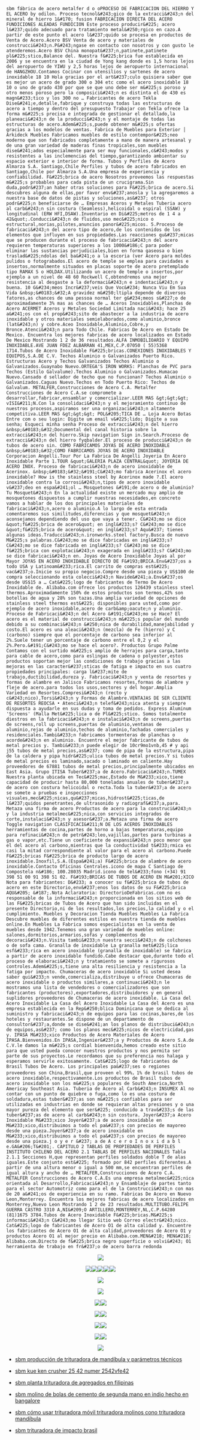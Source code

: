 
```
sbm fábrica de acero metalfer d o oPROCESO DE FABRICACION DEL HIERRO Y EL ACERO by odilon. Proceso tecnol&#243;gico de la extracci&#243;n del mineral de hierro 1&#170; fusion FABRICACION DIRECTA DEL ACERO FUNDICIONES ALEADAS FUNDICION Este proceso producir&#225; acero l&#237;quido adecuado para tratamiento metal&#250;rgico en cazo.A partir de este punto el acero l&#237;quido se procesa en productos de Venta de Acero.Acero BSV Venta de acero y materiales de construcci&#243;n.P&#243;ngase en contacto con nosotros y con gusto le atenderemos.Acero BSV China monopat&#237;n,patinete,patinete pl&#225;stico,Balance del. Nuestra f&#225;brica fue establecida en 2006 y se encuentra en la ciudad de Yong kang donde es 1,5 horas lejos del aeropuerto de YIWU y 2,5 horas lejos de aeropuerto internacional de HANGZHOU.Contamos Cocinar con utensilios y sartenes de acero inoxidable 18 10 Hola gracias por el art&#237;culo quisiera saber que es mejor un acero de grado 300 o 304 etc como el acero inoxidable 18 10 o uno de grado 430 por que se que uno debe ser m&#225;s poroso y otro menos poroso pero la composici&#243;n es distinta el de 430 es magn&#233;tico y los 300 no … Fabricantes de acero Tekla Dise&#241;e,detalle,fabrique y construya todas las estructuras de acero a tiempo y dentro del presupuesto Trabajar con Tekla ofrece la forma m&#225;s precisa e integrada de gestionar el detallado,la planeaci&#243;n de la producci&#243;n y el montaje de todas las estructuras de acero.Adem&#225;s,puede obtener m&#225;s ofertas gracias a los modelos de ventas. Fabrica de Muebles para Exterior │ Arkideck Muebles Fabricamos muebles de estilo contempor&#225;neo moderno que son fabricados completamente a mano de manera artesanal y de una gran variedad de maderas finas tropicales,son muebles dise&#241;ados especialmente para ser muy funcionales,c&#243;modos y resistentes a las inclemencias del tiempo,garantizando ambientar su espacio exterior e interior de forma. Tubos y Perfiles de Acero Almarza S.A. Santiago,Chile Perfiles y tubos de acero fabricados en Santiago,Chile por Almarza S.A.Una empresa de experiencia y confiabilidad. F&#225;brica de acero Nosotros proveemos las respuestas m&#225;s probables para cada pista de un crucigrama.Sin duda,podr&#237;an haber otras soluciones para F&#225;brica de acero.Si descubres alguna de ellas,por favor env&#237;anosla y la agregaremos a nuestra base de datos de pistas y soluciones,as&#237; otros podr&#225;n beneficiarse de … Empresas Aceros y Metales Tuberia acero al carb&#243;n sin costura (Seamless),helicoidal o espiral (SSAW) y longitudinal (ERW HFI,DSAW).Inventario en Di&#225;metros de 1 4 a 42&quot;.Conducci&#243;n de fluidos,uso mec&#225;nico o estructural,norias,pilotes,anuncios panor&#225;micos. 5.Proceso de fabricaci&#243;n del acero tipo de acero,de los contenidos de los elementos que influyen en sus propiedades.Las reacciones qu&#237;micas que se producen durante el proceso de fabricaci&#243;n del acero requieren temperaturas superiores a los 1000&#186;C para poder eliminar las sustancias perjudiciales,bien en forma gaseosa o bien traslad&#225;ndolas del ba&#241;o a la escoria (ver Acero para moldes pulidos o fotograbados.El acero de temple se emplea para cavidades e insertos,normalmente situados en placas soporte de acero pretemplado tipo RAMAX S o HOLDAX.Utilizando un acero de temple o insertos,por ejemplo a un nivel de 48 60 Rockwell C,obtendremos una mejor resistencia al desgaste a la deformaci&#243;n e indentaci&#243;n y buena. 10 G&#234;meos Incr&#237;veis Que Voc&#234; Nunca Viu Em Sua Vida &nbsp;&#0183;&#32;A gravidez m&#250;ltipla depende de diversos fatores,as chances de uma pessoa normal ter g&#234;meos s&#227;o de aproximadamente 3% mas as chances de … Aceros Inoxidables,Planchas de Acero ACERMET Aceros y Metales Sociedad Limitada naci&#243; hace 25 a&#241;os con el prop&#243;sito de abastecer a la industria de acero inoxidable y otros materiales semielaborados,como aluminio,bronce (lat&#243;n) y cobre.Aceo Inoxidable,Aluminio,Cobre,y Bronce.Atenci&#243;n para Todo Chile. Fabricas De Acero en Estado De Mexico. Encuentra los mejores fabricas de acero localizados en Estado De Mexico Mostrando 1 2 de 36 resultados.ALFA INMOBILIOARIO Y EQUIPO INOXIDABLE.AVE JUAN FDEZ ALBARRAN 41,MEX,C.P.07050 ( 55)5368 1714.Tubos de Acero Inoxidable F&#225;bricas.CONEXIONES INOXIDABLES Y EQUIPOS,S.A.DE C.V. Techos Aluminio o Galvanizados Puerto Rico. Estructuras Acero y Techos Galvanizados Techos Aluminio o Galvanizados.Guaynabo Nuevo.ORTEGA'S IRON WORKS: Planchas de PVC para Techos (Estilo Galvalume).Techos Aluminio o Galvanizados.Humacao Nuevo.Cansado d sellador de techo que no funcionan? Techos Aluminio o Galvanizados.Caguas Nuevo.Techos en Todo Puerto Rico: Techos de Galvalum. METALFER,Construcciones de Acero C.A. Metalfer Construcciones de Acero C.A.se compromete a desarrollar,fabricar,ensamblar y comercializar.LEER MAS &gt;&gt;&gt; vISI&#211;N.Con la consolidaci&#243;n y el mejoramiento continuo de nuestros procesos,aspiramos ser una organizaci&#243;n altamente competitiva.LEER MAS &gt;&gt;&gt; POL&#205;TICA DE … Loja Acero Botas Entre com o seu login: Digite um email v&#225;lido; Digite a sua senha; Esqueci minha senha Proceso de extracci&#243;n del hierro &nbsp;&#0183;&#32;Documental del canal historia sobre la extracci&#243;n del hierro.Skip navigation Sign in.Search.Proceso de extracci&#243;n del hierro fyqbalder.El proceso de producci&#243;n de tubos de acero sin. COMO FABRICAMOS JOYAS DE ACERO INOXIDABLE &nbsp;&#0183;&#32;COMO FABRICAMOS JOYAS DE ACERO INOXIDABLE Corporacion Angelli.Tour Por La Fabrica De Angelli Joyeria En Acero Inoxidable Parte 1.TOUR &quot;GALERIA PLAZA CENTRAL&quot; JOYERIA DE ACERO INOX. Proceso de fabricaci&#243;n de acero inoxidable de Acerinox. &nbsp;&#0183;&#32;&#191;C&#243;mo fabrica Acerinox el acero inoxidable? How is the stainless steel by Acerinox made ?.El acero inoxidable contra la corrosi&#243;n,tipos de acero inoxidable v&#237;deo en espa&#241;ol … Mosquetones &#191;de acero o de aluminio? Tu Mosquet&#243;n En la actualidad existe un mercado muy amplio de mosquetones dispuestos a cumplir nuestras necesidades,en concreto vamos a hablar de los dos principales materiales de fabricaci&#243;n,acero o aluminio.A lo largo de esta entrada comentaremos sus similitudes,diferencias y que mosquet&#243;n aconsejamos dependiendo del uso que vaya a tener. C&#243;mo se dice &quot;f&#225;brica de acero&quot; en ingl&#233;s? C&#243;mo se dice &quot;f&#225;brica de acero&quot; en ingl&#233;s? Aqu&#237; tienes algunas ideas.Traducci&#243;n.ironworks.steel factory.Busca de nuevo M&#225;s palabras.C&#243;mo se dice fabricadas en ingl&#233;s? C&#243;mo se dice fabricada en ingl&#233;s? C&#243;mo se dice f&#225;brica con explotaci&#243;n exagerada en ingl&#233;s? C&#243;mo se dice fabricaci&#243;n en. Joyas de Acero Inoxidable Joyas al por Mayor JOYAS EN ACERO INOXIDABLE DIRECTO DE F&#193;BRICA.Env&#237;os a todo USA y Latinoam&#233;rica.El carrito de compras est&#225; vac&#237;o.Inicie su propio negocio.Compre desde una pieza y US$100 de compra seleccionando esta colecci&#243;n Navide&#241;a.Env&#237;os desde US$15 a … Cat&#225;logo de fabricantes de Termo De Acero Inoxidable de. Alibaba.com ofrece los productos 126439 stainless steel thermos.Aproximadamente 150% de estos productos son termos,42% son botellas de agua y 28% son tazas.Una amplia variedad de opciones de stainless steel thermos est&#225; disponibles para usted,como por ejemplo de acero inoxidable,acero de carb&amp;oacute;n y aluminio. Proceso de Fabricaci&#243;n del Acero &#191;C&#243;mo se Hace? El acero es el material de construcci&#243;n m&#225;s popular del mundo debido a su combinaci&#243;n &#250;nica de durabilidad,manejabilidad y costo.El acero es una aleaci&#243;n (mezcla) de Fe (hierro) y C (carbono) siempre que el porcentaje de carbono sea inferior al 2%.Suele tener un porcentaje de carbono entre el 0,2 y el 2%.Pero.&#191;C&#243;mo se hace el acero?. Productos Grupo Palme Contamos con el surtido m&#225;s amplio de herrajes para carga,tanto para cable de acero,como para eslingas de cadena o polyester,estos productos soportan mejor las condiciones de trabajo gracias a las mejoras en las caracter&#237;sticas de fatiga e impacto en sus cuatro propiedades principales: carga l&#237;mite de trabajo,ductibilidad,dureza y. Fabricaci&#243;n y venta de resortes y formas de alambre en Jalisco Fabricamos resortes,formas de alambre y fleje de acero.para todos los usos,sectores y del hogar.Amplia Variedad en Resortes.Compresi&#243;n (recto y c&#243;nico),Torsi&#243;n y Formas de Alambre.VENTAJAS DE SER CLIENTE DE RESORTES REOCSA • Atenci&#243;n telef&#243;nica atenta y siempre dispuesta a ayudarle en sus dudas y toma de pedidos. Express Aluminum 'Screens' (Malla Met&#225;lica o de Pl&#225;stico. Somos totalmente diestros en la fabricaci&#243;n e instalaci&#243;n de screens,puertas de screens,roll up screens,puertas de aluminio,ventanas de aluminio,rejas de aluminio,techos de aluminio,fachadas comerciales y residenciales.Tambi&#233;n fabricamos tormenteras de planchas o acorde&#243;n en aluminio. Encuentre el mejor fabricante de tubos de metal precios y. Tambi&#233;n puede elegir de 10cr9mo1vnb,45 # y api j55 tubos de metal precios,as&#237; como de pipa de la estructura,pipa de la caldera y pipa hidr&#225;ulica tubos de metal precios.Y si tubos de metal precios es laminado,sacado o laminado en caliente.Hay proveedores de 67881 tubos de metal precios,principalmente ubicados en East Asia. Grupo ITISA Tuber&#237;a de Acero.Fabricaci&#243;n.TUMEX Nuestra planta ubicada en Tec&#225;mac,Estado de M&#233;xico,tiene capacidad de producir hasta 80,000 toneladas anuales de tuber&#237;a de acero con costura helicoidal o recta.Toda la tuber&#237;a de acero se somete a pruebas e inspecciones visuales,mec&#225;nicas,qu&#237;micas,hidrost&#225;ticas,de l&#237;quidos penetrantes,de ultrasonido y radiograf&#237;a,para. Metaza una firma de acero Productos de acero para la construci&#243;n y la industria metalmec&#225;nica,con servicios integrados de corte,instalaci&#243;n y asesor&#237;a.Metaza una firma de acero Toggle navigation CLASIFICACI&#211;N DE LOS ACEROS INOXIDABLES herramientas de cocina,partes de horno a bajas temperaturas,equipo para refinaci&#243;n de petr&#243;leo,vajillas,partes para turbinas a gas o vapor,etc.Tiene un coeficiente de expansi&#243;n poco menor que el del acero al carbono,mientras que la conductividad t&#233;rmica es casi la mitad correspondiente al valor para el acero al carbono.Puede F&#225;bricas F&#225;brica de producto largo de acero inoxidable.Inoxfil,S.A.(Espa&#241;a) F&#225;brica de alambre de acero inoxidable.Contacto Oficinas Centrales.icono de mapa C Santiago de Compostela n&#186; 100.28035 Madrid.icono de tel&#233;fono (+34) 91 398 51 00 91 398 51 02. F&#193;BRICAS DE TUBOS DE ACERO EN M&#201;XICO Nota para fabricantes: D&#233; a conocer su f&#225;brica de tubos de acero en este Directorio,env&#237;enos los datos de su F&#225;brica AQU&#205; &#187;.Nota Aclaratoria: DirectorioDeFabricas.com no es responsable de la informaci&#243;n proporcionada en los sitios web de las F&#225;bricas de Tubos de Acero que han sido incluidas en el presente Directorio,ni de los resultados,los precios,la calidad y o el cumplimiento. Muebles y Decoracion Tienda Muebles Muebles La Fabrica Descubre muebles de diferentes estilos en nuestra tienda de muebles online.En Muebles La Fabrica somos especialistas en la venta de muebles desde 1942.Tenemos una gran variedad de muebles online: salones,dormitorios,armarios,sofas y complementos de decoraci&#243;n.Visita tambi&#233;n nuestra secci&#243;n de colchones o de sofa cama. Granalla de inoxidable La granalla met&#225;lica esf&#233;rica en acero inoxidable (granalla de inoxidable) se fabrica a partir de acero inoxidable fundido.Cabe destacar que,durante todo el proceso de elaboraci&#243;n y tratamiento se somete a rigurosos controles.Adem&#225;s,tiene una alta resiliencia y resistencia a la fatiga por impacto. Chumaceras de acero inoxidable Si usted desea saber qui&#233;n vende,comercializa,distribuye u ofrece Chumaceras de acero inoxidable o productos similares,a continuaci&#243;n le mostramos una lista de vendedores o comercializadores que son fabricantes (productores),exportadores,distribuidores y en general suplidores proveedores de Chumaceras de acero inoxidable. La Casa del Acero Inoxidable La Casa del Acero Inoxidable La Casa del Acero es una empresa establecida en la Rep&#250;blica Dominicana que se dedica al suministro y fabricaci&#243;n de equipos para las cocinas,bares,de los hoteles y restaurantes.Se dispone de un departamento de consultor&#237;a,donde se dise&#241;an los planos de distribuci&#243;n de equipos,as&#237; como los planos mec&#225;nicos de electricidad,gas y. IPASA M&#233;xico Productos de Acero Materiales de Acero IPASA.Bienvenidos.En IPASA,Ingenier&#237;a y Productos de Acero S.A.de C.V.le damos la m&#225;s cordial bienvenida,hemos creado este sitio para que usted pueda conocer nuestros productos y nos permita ser parte de sus proyectos.Le recordamos que su preferencia nos halaga y esperamos servirle exitosamente. Cat&#225;logo de fabricantes de Brasil Tubos De Acero. Los principales pa&#237;ses o regiones proveedores son China,Brasil,que proveen el 99%，1% de brasil tubos de acero inoxidable,respectivamente.Los productos de Brasil tubos de acero inoxidable son los m&#225;s populares de South America,North Americay Southeast Asia. Tuberia de Acero al Carb&#243;n INSUMEX Al no contar con un punto de quiebre o fuga,como lo es una costura de soldadura,estas tuber&#237;as son m&#225;s confiables para ser utilizadas en industrias en donde se requieran altas presiones y o una mayor pureza del elemento que ser&#225; conducido a trav&#233;s de las tuber&#237;as de acero al carb&#243;n sin costura. Joyer&#237;a Acero Inoxidable M&#233;xico Joyer&#237;a de acero inoxidable en M&#233;xico,distribuimos a todo el pa&#237;s con precios de mayoreo desde una pieza.Joyer&#237;a de acero inoxidable en M&#233;xico,distribuimos a todo el pa&#237;s con precios de mayoreo desde una pieza.j o y e r &#237; a de A c e r o I n o x i d a b l e.GA&#206;T&#201;. CAPITULO 2 TABLAS DE PROPIEDADES DE PERFILES INSTITUTO CHILENO DEL ACERO 2.1 TABLAS DE PERFILES NACIONALES Tabla 2.1.1 Secciones H,que representan perfiles soldados doble T de alas iguales.Este conjunto est&#225; formado por 842 perfiles diferentes.A partir de una altura menor o igual a 500 mm,se encuentran perfiles de igual altura y ancho de … METALFER,Construcciones de Acero C.A. METALFER Construcciones de Acero C.A.Es una empresa metalmec&#225;nica orientada al Desarrollo,Fabricaci&#243;n y Ensamblaje de partes tanto para el sector Automotriz como para el de la Construcci&#243;n con mas de 20 a&#241;os de experiencia en su ramo. Fabricas De Acero en Nuevo Leon,Monterrey. Encuentra los mejores fabricas de acero localizados en Monterrey,Nuevo Leon Mostrando 1 2 de 23 resultados.MULTITUBO.FELIPE GUERRA CASTRO 3310 A,NI&#209;O ARTILLERO,MONTERREY,NL,C.P.64280 (81)1675 3784.Tubos de Acero Inoxidable F&#225;bricas.M&#225;s informaci&#243;n C&#243;mo llegar Sitio web Correo electr&#243;nico. Cat&#225;logo de fabricantes de Acero O1 de alta calidad y. Encuentre los fabricantes de Acero O1 de alta calidad,proveedores de Acero O1 y productos Acero O1 al mejor precio en Alibaba.com.MEN&#218; MEN&#218; Alibaba.com.Directo de f&#225;brica negro superficie o volvi&#243; O1 herramienta de trabajo en fr&#237;o de acero barra redonda 
```

<div align="center">

<a href="https://es-crusher.shibang-china.com/github&k=sbm+f%C3%A1brica+de+acero+metalfer+d+o+o"><img src="https://static.shibang-china.com/es/crusher/logo.jpg"></a>

<a href="https://es-crusher.shibang-china.com/github&k=sbm+f%C3%A1brica+de+acero+metalfer+d+o+o"><img src="https://static.shibang-china.com/es/crusher/index.jpg"></a><a href="https://es-crusher.shibang-china.com/material.htmlgithub&k=sbm+f%C3%A1brica+de+acero+metalfer+d+o+o"><img src="https://static.shibang-china.com/es/crusher/material.jpg"></a><a href="https://es-crusher.shibang-china.com/application.htmlgithub&k=sbm+f%C3%A1brica+de+acero+metalfer+d+o+o"><img src="https://static.shibang-china.com/es/crusher/application.jpg"></a><a href="https://es-crusher.shibang-china.com/aboutus.htmlgithub&k=sbm+f%C3%A1brica+de+acero+metalfer+d+o+o"><img src="https://static.shibang-china.com/es/crusher/aboutus.jpg"></a><a href="https://es-crusher.shibang-china.com/contact.htmlgithub&k=sbm+f%C3%A1brica+de+acero+metalfer+d+o+o"><img src="https://static.shibang-china.com/es/crusher/contact.jpg"></a>

<a href="https://es-crusher.shibang-china.com/github&k=sbm+f%C3%A1brica+de+acero+metalfer+d+o+o"><img src="https://static.shibang-china.com/es/crusher/banner.jpg"></a>

<a href="https://swt.shibang-china.com/github&k=sbm+f%C3%A1brica+de+acero+metalfer+d+o+o"><img src="https://static.shibang-china.com/es/crusher/text.jpg"></a>

<a href="https://swt.shibang-china.com/github&k=sbm+f%C3%A1brica+de+acero+metalfer+d+o+o"><img src="https://static.shibang-china.com/es/crusher/chat.jpg"></a><a href="https://es-crusher.shibang-china.com/contact.htmlgithub&k=sbm+f%C3%A1brica+de+acero+metalfer+d+o+o"><img src="https://static.shibang-china.com/es/crusher/message.jpg"></a>

<a href="https://es-crusher.shibang-china.com/products/pe.htmlgithub&k=sbm+f%C3%A1brica+de+acero+metalfer+d+o+o"><img src="https://static.shibang-china.com/es/crusher/pe.jpg"></a><a href="https://es-crusher.shibang-china.com/products/pf.htmlgithub&k=sbm+f%C3%A1brica+de+acero+metalfer+d+o+o"><img src="https://static.shibang-china.com/es/crusher/pf.jpg"></a>

<a href="https://es-crusher.shibang-china.com/products/hpt.htmlgithub&k=sbm+f%C3%A1brica+de+acero+metalfer+d+o+o"><img src="https://static.shibang-china.com/es/crusher/hpt.jpg"></a><a href="https://es-crusher.shibang-china.com/products/vsi.htmlgithub&k=sbm+f%C3%A1brica+de+acero+metalfer+d+o+o"><img src="https://static.shibang-china.com/es/crusher/vsi.jpg"></a>

<a href="https://es-crusher.shibang-china.com/products/klv.htmlgithub&k=sbm+f%C3%A1brica+de+acero+metalfer+d+o+o"><img src="https://static.shibang-china.com/es/crusher/klv.jpg"></a><a href="https://es-crusher.shibang-china.com/products/portable.htmlgithub&k=sbm+f%C3%A1brica+de+acero+metalfer+d+o+o"><img src="https://static.shibang-china.com/es/crusher/portable.jpg"></a>

<a href="https://swt.shibang-china.com/github&k=sbm+f%C3%A1brica+de+acero+metalfer+d+o+o"><img src="https://static.shibang-china.com/es/crusher/case.jpg"></a>

</div>


* [sbm producción de trituradora de mandíbula y parámetros técnicos](sbm%20producci%C3%B3n%20de%20trituradora%20de%20mand%C3%ADbula%20y%20par%C3%A1metros%20t%C3%A9cnicos.md)

* [sbm kue ken crusher 25 42 numer 2542vfe42](sbm%20kue%20ken%20crusher%2025%2042%20numer%202542vfe42.md)

* [sbm planta trituradora de agregados en filipinas](sbm%20planta%20trituradora%20de%20agregados%20en%20filipinas.md)

* [sbm molino de bolas de cemento de segunda mano en indio hecho en bangalore](sbm%20molino%20de%20bolas%20de%20cemento%20de%20segunda%20mano%20en%20indio%20hecho%20en%20bangalore.md)

* [sbm cómo usar trituradora móvil trituradora molinos cono trituradora mandíbula](sbm%20c%C3%B3mo%20usar%20trituradora%20m%C3%B3vil%20trituradora%20molinos%20cono%20trituradora%20mand%C3%ADbula.md)

* [sbm trituradora de impacto brasil](sbm%20trituradora%20de%20impacto%20brasil.md)